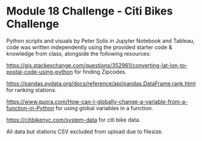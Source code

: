 # Module 18 Challenge - Citi Bikes Challenge
Python scripts and visuals by Peter Solis in Jupyter Notebook and Tableau, code was written independently using the provided starter code & knowledge from class, alongside the following resources:

https://gis.stackexchange.com/questions/352961/converting-lat-lon-to-postal-code-using-python for finding Zipcodes.

https://pandas.pydata.org/docs/reference/api/pandas.DataFrame.rank.html for ranking stations.

https://www.quora.com/How-can-I-globally-change-a-variable-from-a-function-in-Python for using global variables in a function.

https://citibikenyc.com/system-data for citi bike data.

All data but stations CSV excluded from upload due to filesize.